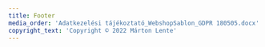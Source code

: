 ```yaml
---
title: Footer
media_order: 'Adatkezelési tájékoztató_WebshopSablon_GDPR 180505.docx'
copyright_text: 'Copyright © 2022 Márton Lente'
---
```


